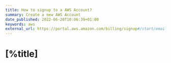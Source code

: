 ```yaml
---
title: How to signup to a AWS Account? 
summary: Create a new AWS Account
date_published: 2022-06-20T10:06:39+01:00
keywords: aws
external_url: https://portal.aws.amazon.com/billing/signup#/start/email
---
```


# [%title]
